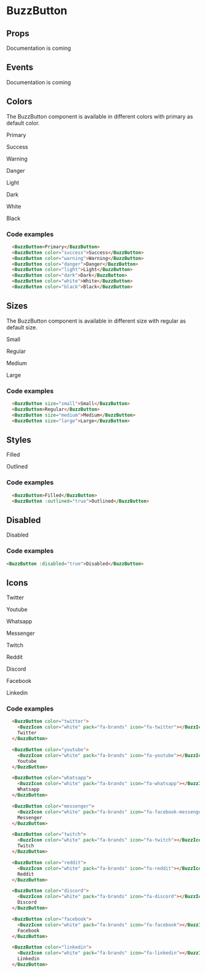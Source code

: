 <script setup>
import BuzzButton from '../../src/components/BuzzButton.vue';
import BuzzIcon from '../../src/components/BuzzIcon.vue';
</script>

# BuzzButton

## Props
Documentation is coming

## Events
Documentation is coming

## Colors
<p>The BuzzButton component is available in different colors with primary as default color.</p>

<p><BuzzButton>Primary</BuzzButton></p>
<p><BuzzButton color="success">Success</BuzzButton></p>
<p><BuzzButton color="warning">Warning</BuzzButton></p>
<p><BuzzButton color="danger">Danger</BuzzButton></p>
<p><BuzzButton color="light">Light</BuzzButton></p>
<p><BuzzButton color="dark">Dark</BuzzButton></p>
<p><BuzzButton color="white">White</BuzzButton></p>
<p><BuzzButton color="black">Black</BuzzButton></p>

### Code examples
```html
  <BuzzButton>Primary</BuzzButton>
  <BuzzButton color="success">Success</BuzzButton>
  <BuzzButton color="warning">Warning</BuzzButton>
  <BuzzButton color="danger">Danger</BuzzButton>
  <BuzzButton color="light">Light</BuzzButton>
  <BuzzButton color="dark">Dark</BuzzButton>
  <BuzzButton color="white">White</BuzzButton>
  <BuzzButton color="black">Black</BuzzButton>
```

## Sizes
<p>The BuzzButton component is available in different size with regular as default size.</p>

<p><BuzzButton size="small">Small</BuzzButton></p>
<p><BuzzButton>Regular</BuzzButton></p>
<p><BuzzButton size="medium">Medium</BuzzButton></p>
<p><BuzzButton size="large">Large</BuzzButton></p>

### Code examples
```html
  <BuzzButton size="small">Small</BuzzButton>
  <BuzzButton>Regular</BuzzButton>
  <BuzzButton size="medium">Medium</BuzzButton>
  <BuzzButton size="large">Large</BuzzButton>
```

## Styles

<p><BuzzButton>Filled</BuzzButton></p>
<p><BuzzButton :outlined="true">Outlined</BuzzButton></p>

### Code examples
```html
  <BuzzButton>Filled</BuzzButton>
  <BuzzButton :outlined="true">Outlined</BuzzButton>
```

## Disabled
<BuzzButton :disabled="true">Disabled</BuzzButton>

### Code examples
```html
<BuzzButton :disabled="true">Disabled</BuzzButton>
```

## Icons

<p>
  <BuzzButton color="twitter">
    <BuzzIcon color="white" pack="fa-brands" icon="fa-twitter"></BuzzIcon>
    Twitter
  </BuzzButton>
</p>
<p>
  <BuzzButton color="youtube">
    <BuzzIcon color="white" pack="fa-brands" icon="fa-youtube"></BuzzIcon>
    Youtube
  </BuzzButton>
</p>
<p>
  <BuzzButton color="whatsapp">
    <BuzzIcon color="white" pack="fa-brands" icon="fa-whatsapp"></BuzzIcon>
    Whatsapp
  </BuzzButton>
</p>
<p>
  <BuzzButton color="messenger">
    <BuzzIcon color="white" pack="fa-brands" icon="fa-facebook-messenger"></BuzzIcon>
    Messenger
  </BuzzButton>
</p>
<p>
  <BuzzButton color="twitch">
    <BuzzIcon color="white" pack="fa-brands" icon="fa-twitch"></BuzzIcon>
    Twitch
  </BuzzButton>
</p>
<p>
  <BuzzButton color="reddit">
    <BuzzIcon color="white" pack="fa-brands" icon="fa-reddit"></BuzzIcon>
    Reddit
  </BuzzButton>
</p>
<p>
  <BuzzButton color="discord">
    <BuzzIcon color="white" pack="fa-brands" icon="fa-discord"></BuzzIcon>
    Discord
  </BuzzButton>
</p>
<p>
  <BuzzButton color="facebook">
    <BuzzIcon color="white" pack="fa-brands" icon="fa-facebook"></BuzzIcon>
    Facebook
  </BuzzButton>
</p>
<p>
  <BuzzButton color="linkedin">
    <BuzzIcon color="white" pack="fa-brands" icon="fa-linkedin"></BuzzIcon>
    Linkedin
  </BuzzButton>
</p>

### Code examples
```html
  <BuzzButton color="twitter">
    <BuzzIcon color="white" pack="fa-brands" icon="fa-twitter"></BuzzIcon>
    Twitter
  </BuzzButton>

  <BuzzButton color="youtube">
    <BuzzIcon color="white" pack="fa-brands" icon="fa-youtube"></BuzzIcon>
    Youtube
  </BuzzButton>

  <BuzzButton color="whatsapp">
    <BuzzIcon color="white" pack="fa-brands" icon="fa-whatsapp"></BuzzIcon>
    Whatsapp
  </BuzzButton>

  <BuzzButton color="messenger">
    <BuzzIcon color="white" pack="fa-brands" icon="fa-facebook-messenger"></BuzzIcon>
    Messenger
  </BuzzButton>

  <BuzzButton color="twitch">
    <BuzzIcon color="white" pack="fa-brands" icon="fa-twitch"></BuzzIcon>
    Twitch
  </BuzzButton>

  <BuzzButton color="reddit">
    <BuzzIcon color="white" pack="fa-brands" icon="fa-reddit"></BuzzIcon>
    Reddit
  </BuzzButton>

  <BuzzButton color="discord">
    <BuzzIcon color="white" pack="fa-brands" icon="fa-discord"></BuzzIcon>
    Discord
  </BuzzButton>

  <BuzzButton color="facebook">
    <BuzzIcon color="white" pack="fa-brands" icon="fa-facebook"></BuzzIcon>
    Facebook
  </BuzzButton>

  <BuzzButton color="linkedin">
    <BuzzIcon color="white" pack="fa-brands" icon="fa-linkedin"></BuzzIcon>
    Linkedin
  </BuzzButton>
```